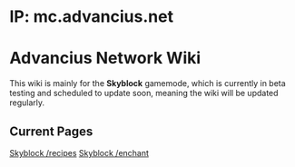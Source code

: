 # IP: mc.advancius.net
# Advancius Network Wiki
This wiki is mainly for the **Skyblock** gamemode, which is currently in beta testing and scheduled to update soon, meaning the wiki will be updated regularly.
## Current Pages
[Skyblock /recipes](SkySpecRecipes.md)
[Skyblock /enchant](SkyCustomEnchs.md)
